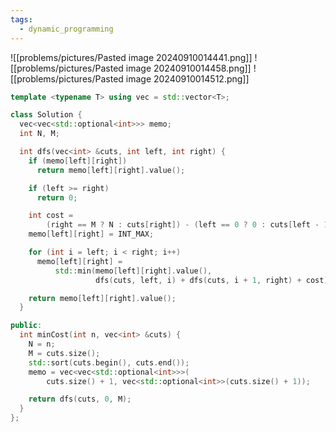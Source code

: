 ```yaml
---
tags:
  - dynamic_programming
---
```

![[problems/pictures/Pasted image 20240910014441.png]]
![[problems/pictures/Pasted image 20240910014458.png]]
![[problems/pictures/Pasted image 20240910014512.png]]


```c++
template <typename T> using vec = std::vector<T>;

class Solution {
  vec<vec<std::optional<int>>> memo;
  int N, M;

  int dfs(vec<int> &cuts, int left, int right) {
    if (memo[left][right])
      return memo[left][right].value();

    if (left >= right)
      return 0;

    int cost =
        (right == M ? N : cuts[right]) - (left == 0 ? 0 : cuts[left - 1]);
    memo[left][right] = INT_MAX;

    for (int i = left; i < right; i++)
      memo[left][right] =
          std::min(memo[left][right].value(),
                   dfs(cuts, left, i) + dfs(cuts, i + 1, right) + cost);

    return memo[left][right].value();
  }

public:
  int minCost(int n, vec<int> &cuts) {
    N = n;
    M = cuts.size();
    std::sort(cuts.begin(), cuts.end());
    memo = vec<vec<std::optional<int>>>(
        cuts.size() + 1, vec<std::optional<int>>(cuts.size() + 1));

    return dfs(cuts, 0, M);
  }
};
```